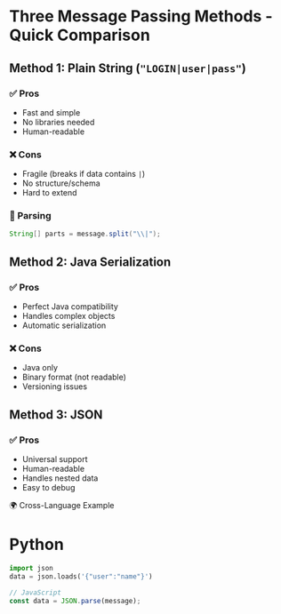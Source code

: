# Three Message Passing Methods - Quick Comparison

## Method 1: Plain String (`"LOGIN|user|pass"`)

### ✅ Pros
- Fast and simple
- No libraries needed
- Human-readable

### ❌ Cons
- Fragile (breaks if data contains `|`)
- No structure/schema
- Hard to extend

### 🔧 Parsing
```java
String[] parts = message.split("\\|");
```
## Method 2: Java Serialization
### ✅ Pros
- Perfect Java compatibility
- Handles complex objects
- Automatic serialization

### ❌ Cons
- Java only
- Binary format (not readable)
- Versioning issues

## Method 3: JSON
### ✅ Pros
- Universal support
- Human-readable
- Handles nested data
- Easy to debug

🌍 Cross-Language Example

# Python
```python
import json
data = json.loads('{"user":"name"}')
```
``` javascript
// JavaScript
const data = JSON.parse(message);
```